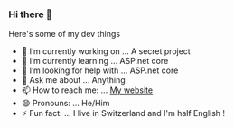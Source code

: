 ### Hi there 👋

Here's some of my dev things

- 🔭 I’m currently working on ... A secret project
- 🌱 I’m currently learning ... ASP.net core
- 🤔 I’m looking for help with ... ASP.net core
- 💬 Ask me about ... Anything
- 📫 How to reach me: ... [My website](https://penkie.ch)
- 😄 Pronouns: ... He/Him
- ⚡ Fun fact: ... I live in Switzerland and I'm half English !

